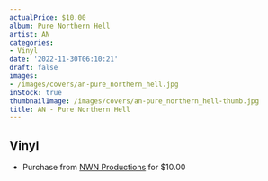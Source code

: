 ```yaml
---
actualPrice: $10.00
album: Pure Northern Hell
artist: AN
categories:
- Vinyl
date: '2022-11-30T06:10:21'
draft: false
images:
- /images/covers/an-pure_northern_hell.jpg
inStock: true
thumbnailImage: /images/covers/an-pure_northern_hell-thumb.jpg
title: AN - Pure Northern Hell
---
```


## Vinyl
* Purchase from [NWN Productions](http://shop.nwnprod.com/index.php?route=product/product&path=76&product_id=305&sort=pd.name&order=ASC) for $10.00

